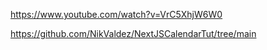 

https://www.youtube.com/watch?v=VrC5XhjW6W0


https://github.com/NikValdez/NextJSCalendarTut/tree/main


